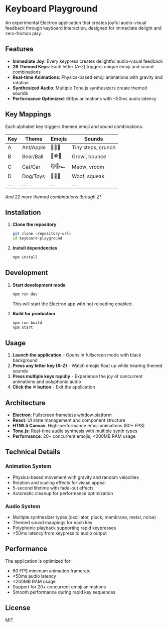 # Keyboard Playground

An experimental Electron application that creates joyful audio-visual feedback through keyboard interaction, designed for immediate delight and zero-friction play.

## Features

- **Immediate Joy**: Every keypress creates delightful audio-visual feedback
- **26 Themed Keys**: Each letter (A-Z) triggers unique emoji and sound combinations
- **Real-time Animations**: Physics-based emoji animations with gravity and rotation
- **Synthesized Audio**: Multiple Tone.js synthesizers create themed sounds
- **Performance Optimized**: 60fps animations with <50ms audio latency

## Key Mappings

Each alphabet key triggers themed emoji and sound combinations:

| Key | Theme | Emojis | Sounds |
|-----|-------|--------|---------|
| A | Ant/Apple | 🐜🍎🍏 | Tiny steps, crunch |
| B | Bear/Ball | 🐻⚽🏀 | Growl, bounce |
| C | Cat/Car | 🐱🚗🏎️ | Meow, vroom |
| D | Dog/Toys | 🐶🦴🎾 | Woof, squeak |
| ... | ... | ... | ... |

*And 22 more themed combinations through Z!*

## Installation

1. **Clone the repository**
   ```bash
   git clone <repository-url>
   cd keyboard-playground
   ```

2. **Install dependencies**
   ```bash
   npm install
   ```

## Development

1. **Start development mode**
   ```bash
   npm run dev
   ```
   This will start the Electron app with hot reloading enabled.

2. **Build for production**
   ```bash
   npm run build
   npm start
   ```

## Usage

1. **Launch the application** - Opens in fullscreen mode with black background
2. **Press any letter key (A-Z)** - Watch emojis float up while hearing themed sounds
3. **Press multiple keys rapidly** - Experience the joy of concurrent animations and polyphonic audio
4. **Click the ✕ button** - Exit the application

## Architecture

- **Electron**: Fullscreen frameless window platform
- **React**: UI state management and component structure  
- **HTML5 Canvas**: High-performance emoji animations (60+ FPS)
- **Tone.js**: Real-time audio synthesis with multiple synth types
- **Performance**: 20+ concurrent emojis, <200MB RAM usage

## Technical Details

### Animation System
- Physics-based movement with gravity and random velocities
- Rotation and scaling effects for visual appeal
- 5-second lifetime with fade-out effects
- Automatic cleanup for performance optimization

### Audio System
- Multiple synthesizer types (oscillator, pluck, membrane, metal, noise)
- Themed sound mappings for each key
- Polyphonic playback supporting rapid keypresses
- <50ms latency from keypress to audio output

## Performance

The application is optimized for:
- 60 FPS minimum animation framerate
- <50ms audio latency
- <200MB RAM usage
- Support for 20+ concurrent emoji animations
- Smooth performance during rapid key sequences

## License

MIT